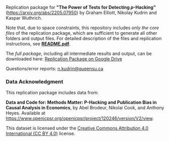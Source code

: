Replication package for **"The Power of Tests for Detecting $p$-Hacking"** (https://arxiv.org/abs/2205.07950) by Graham Elliott, Nikolay Kudrin and Kaspar Wuthrich.

Note that, due to space constraints, this repository includes *only the core files* of the replication package, which are sufficient to generate all other folders and output files. For detailed description of the files and replication instructions, see [**README.pdf**](https://github.com/nvkudrin/pHackingPower/blob/main/README.pdf).

The *full package*, including all intermediate results and output, can be downloaded here: [Replication Package on Google Drive](https://drive.google.com/drive/folders/1G-XmN8JYVcEtHAnLxiVmGZXb8v_jiXm-?usp=sharing)




Questions/error reports: n.kudrin@queensu.ca

### Data Acknowledgment

This replication package includes data from:

**Data and Code for: Methods Matter: P-Hacking and Publication Bias in Causal Analysis in Economics**, by Abel Brodeur, Nikolai Cook, and Anthony Heyes. Available at https://www.openicpsr.org/openicpsr/project/120246/version/V2/view.

This dataset is licensed under the [Creative Commons Attribution 4.0 International (CC BY 4.0)](https://creativecommons.org/licenses/by/4.0/) license.
